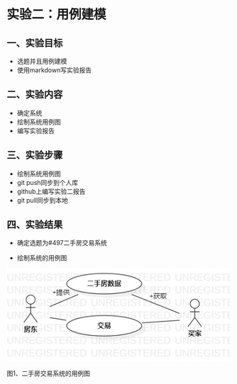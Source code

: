 # 实验二：用例建模

## 一、实验目标

- 选题并且用例建模
- 使用markdown写实验报告

## 二、实验内容

- 确定系统
- 绘制系统用例图
- 编写实验报告

## 三、实验步骤

- 绘制系统用例图
- git push同步到个人库
- github上编写实验二报告
- git pull同步到本地

## 四、实验结果

- 确定选题为#497二手房交易系统

- 绘制系统的用例图

![用例图](./model2.jpg)

图1、二手房交易系统的用例图
